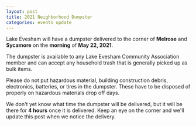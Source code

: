 ```yaml
---
layout: post
title: 2021 Neighborhood Dumpster
categories: events update
---
```


Lake Evesham will have a dumpster delivered to the corner of **Melrose** and **Sycamore** on the **morning** of **May 22, 2021**.

The dumpster is available to any Lake Evesham Community Association member and can accept any household trash that is generally picked up as bulk items.

Please do not put hazardous material, building construction debris, electronics, batteries, or tires in the dumpster. These have to be disposed of properly on hazardous materials drop off days.

We don't yet know what time the dumpster will be delivered, but it will be there for **4 hours** once it is delivered. Keep an eye on the corner and we'll update this post when we notice the delivery.
